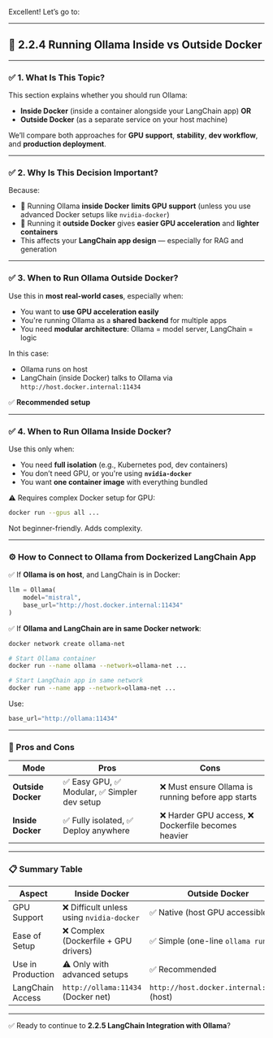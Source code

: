 Excellent! Let’s go to:

---

## 🔹 **2.2.4 Running Ollama Inside vs Outside Docker**

---

### ✅ 1. What Is This Topic?

This section explains whether you should run Ollama:

* **Inside Docker** (inside a container alongside your LangChain app)
  **OR**
* **Outside Docker** (as a separate service on your host machine)

We’ll compare both approaches for **GPU support**, **stability**, **dev workflow**, and **production deployment**.

---

### ✅ 2. Why Is This Decision Important?

Because:

* 🧠 Running Ollama **inside Docker** **limits GPU support** (unless you use advanced Docker setups like `nvidia-docker`)
* 🧠 Running it **outside Docker** gives **easier GPU acceleration** and **lighter containers**
* This affects your **LangChain app design** — especially for RAG and generation

---

### ✅ 3. When to Run Ollama Outside Docker?

Use this in **most real-world cases**, especially when:

* You want to **use GPU acceleration easily**
* You're running Ollama as a **shared backend** for multiple apps
* You need **modular architecture**: Ollama = model server, LangChain = logic

In this case:

* Ollama runs on host
* LangChain (inside Docker) talks to Ollama via `http://host.docker.internal:11434`

✅ **Recommended setup**

---

### ✅ 4. When to Run Ollama Inside Docker?

Use this only when:

* You need **full isolation** (e.g., Kubernetes pod, dev containers)
* You don’t need GPU, or you're using **`nvidia-docker`**
* You want **one container image** with everything bundled

⚠️ Requires complex Docker setup for GPU:

```bash
docker run --gpus all ...
```

Not beginner-friendly. Adds complexity.

---

### ⚙️ How to Connect to Ollama from Dockerized LangChain App

✅ If **Ollama is on host**, and LangChain is in Docker:

```python
llm = Ollama(
    model="mistral",
    base_url="http://host.docker.internal:11434"
)
```

✅ If **Ollama and LangChain are in same Docker network**:

```bash
docker network create ollama-net

# Start Ollama container
docker run --name ollama --network=ollama-net ...

# Start LangChain app in same network
docker run --name app --network=ollama-net ...
```

Use:

```python
base_url="http://ollama:11434"
```

---

### 📌 Pros and Cons

| Mode               | Pros                                       | Cons                                              |
| ------------------ | ------------------------------------------ | ------------------------------------------------- |
| **Outside Docker** | ✅ Easy GPU, ✅ Modular, ✅ Simpler dev setup | ❌ Must ensure Ollama is running before app starts |
| **Inside Docker**  | ✅ Fully isolated, ✅ Deploy anywhere        | ❌ Harder GPU access, ❌ Dockerfile becomes heavier |

---

### 📋 Summary Table

| Aspect            | Inside Docker                            | Outside Docker                             |
| ----------------- | ---------------------------------------- | ------------------------------------------ |
| GPU Support       | ❌ Difficult unless using `nvidia-docker` | ✅ Native (host GPU accessible)             |
| Ease of Setup     | ❌ Complex (Dockerfile + GPU drivers)     | ✅ Simple (one-line `ollama run`)           |
| Use in Production | ⚠️ Only with advanced setups             | ✅ Recommended                              |
| LangChain Access  | `http://ollama:11434` (Docker net)       | `http://host.docker.internal:11434` (host) |

---

✅ Ready to continue to **2.2.5 LangChain Integration with Ollama**?
